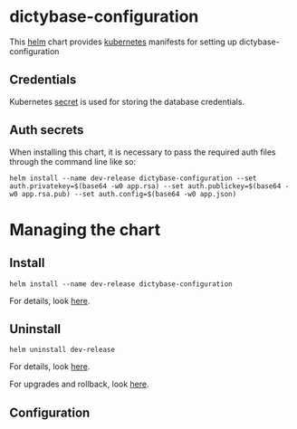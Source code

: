 # dictybase-configuration

This [helm](https://github.com/kubernetes/helm) chart provides
[kubernetes](http://kubernetes.io) manifests for setting up
dictybase-configuration

## Credentials

Kubernetes [secret](http://kubernetes.io/docs/user-guide/secrets/) is used for
storing the database credentials.

## Auth secrets

When installing this chart, it is necessary to pass the required auth files through the command line like so:

```
helm install --name dev-release dictybase-configuration --set auth.privatekey=$(base64 -w0 app.rsa) --set auth.publickey=$(base64 -w0 app.rsa.pub) --set auth.config=$(base64 -w0 app.json)
```

# Managing the chart

## Install

```
helm install --name dev-release dictybase-configuration
```

For details, look [here](https://docs.helm.sh/using_helm/#helm-install-installing-a-package).

## Uninstall

```
helm uninstall dev-release
```

For details, look [here](https://docs.helm.sh/using_helm/#uninstall-a-release).

For upgrades and rollback, look [here](https://docs.helm.sh/using_helm/#helm-upgrade-and-helm-rollback-upgrading-a-release-and-recovering-on-failure).

## Configuration

